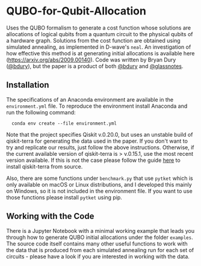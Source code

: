 # QUBO-for-Qubit-Allocation
Uses the QUBO formalism to generate a cost function whose solutions are allocations
of logical qubits from a quantum circuit to the physical qubits of a
hardware graph. Solutions from the cost function are obtained using simulated
annealing, as implemented in D-wave's `neal`. An investigation of how
effective this method is at generating initial allocations is available here (https://arxiv.org/abs/2009.00140).
Code was written by Bryan Dury ([@bdury](https://github.com/bdury)), but the paper is a product of both [@bdury](https://github.com/bdury)
and [@glassnotes](https://github.com/glassnotes).

## Installation
The specifications of an Anaconda environment are available in the `environment.yml` file.
To reproduce the environment install Anaconda and run the following command:

```
  conda env create --file environment.yml
```

Note that the project specifies Qiskit v.0.20.0, but uses an unstable build of
qiskit-terra for generating the data used in the paper. If you don't want to try
and replicate our results, just follow the above instructions. Otherwise, if the current
available version of qiskit-terra is > v.0.15.1, use the most recent
version available. If this is not the case please follow the guide [here](https://qiskit.org/documentation/contributing_to_qiskit.html#building-from-source)
to install qiskit-terra from source.

Also, there are some functions under `benchmark.py` that use `pytket` which is
only available on macOS or Linux distributions, and I developed this mainly on
Windows, so it is not included in the environment file. If you want to use those
functions please install `pytket` using pip.

## Working with the Code
There is a Jupyter Notebook with a minimal working example that leads you through
how to generate QUBO initial allocations under the folder `examples`. The source
code itself contains many other useful functions to work with the data that is
produced from each simulated annealing run for each set of circuits - please have
a look if you are interested in working with the data.
